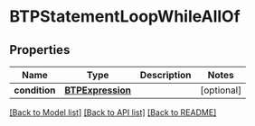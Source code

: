 # BTPStatementLoopWhileAllOf

## Properties
Name | Type | Description | Notes
------------ | ------------- | ------------- | -------------
**condition** | [**BTPExpression**](BTPExpression.md) |  | [optional] 

[[Back to Model list]](../README.md#documentation-for-models) [[Back to API list]](../README.md#documentation-for-api-endpoints) [[Back to README]](../README.md)


